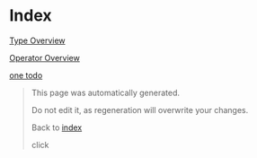 # Index

[Type Overview](TypeOverview.md)

[Operator Overview](OperatorOverview.md)

[one todo](Todo.md)



> This page was automatically generated.
> 
> 
> Do not edit it, as regeneration will overwrite your changes.
> 
> 
> Back to [index](Index.md)
> <div id="clicker">click</div>